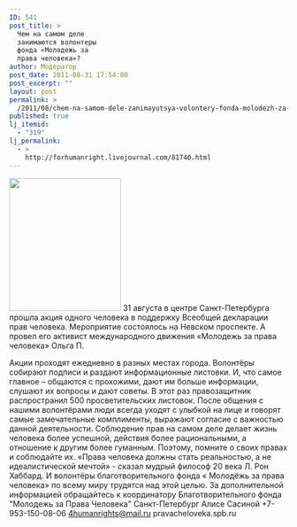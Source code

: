 ```yaml
---
ID: 541
post_title: >
  Чем на самом деле
  занимаются волонтеры
  фонда «Молодежь за
  права человека»?
author: Модератор
post_date: 2011-08-31 17:54:00
post_excerpt: ""
layout: post
permalink: >
  /2011/08/chem-na-samom-dele-zanimayutsya-volontery-fonda-molodezh-za-prava-cheloveka.html
published: true
lj_itemid:
  - "319"
lj_permalink:
  - >
    http://forhumanright.livejournal.com/81740.html
---
```

<a href="http://pics.livejournal.com/forhumanright/pic/00008r2h/"><img src="http://pics.livejournal.com/forhumanright/pic/00008r2h" width="202" height="240" border='0'/></a> 31 августа в центре Санкт-Петербурга прошла акция одного человека в поддержку Всеобщей декларации прав человека.  Мероприятие состоялось на Невском проспекте. А провел его активист международного движения «Молодежь за права человека» Ольга П.

Акции проходят ежедневно в разных местах города. Волонтёры собирают подписи и раздают информационные листовки. И, что самое главное – общаются с прохожими, дают им больше информации, слушают их вопросы и дают советы. В этот раз правозащитник распространил 500 просветительских листовок. После общения с нашими волонтёрами люди всегда уходят с улыбкой на лице и говорят самые замечательные  комплименты, выражают согласие с важностью данной деятельности. Соблюдение прав на самом деле делает жизнь человека более успешной, действия более рациональными, а отношение к другим более гуманным. Поэтому, помните о своих правах и соблюдайте их.
«Права человека должны стать реальностью, а не идеалистической мечтой» - сказал мудрый философ 20 века Л. Рон Хаббард. И волонтёры благотворительного фонда « Молодёжь за права человека» по всему миру трудятся над этой целью.
За дополнительной информацией обращайтесь к координатору 
Благотворительного фонда "Молодежь за Права Человека" Санкт-Петербург 
Алисе Сасиной
+7-953-150-08-06 
4humanrights@mail.ru 
pravacheloveka.spb.ru